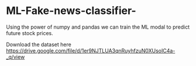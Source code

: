# ML-Fake-news-classifier-
Using the power of numpy and pandas we can train the ML modal to predict future stock prices.

Download the dataset here https://drive.google.com/file/d/1er9NJTLUA3qnRuyhfzuN0XUsoIC4a-_q/view

